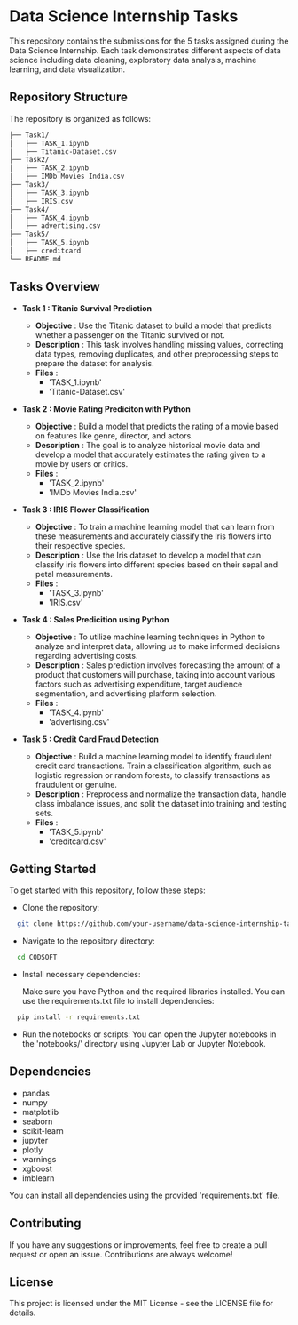 
# Data Science Internship Tasks

This repository contains the submissions for the 5 tasks assigned during the Data Science Internship. Each task demonstrates different aspects of data science including data cleaning, exploratory data analysis, machine learning, and data visualization.

## Repository Structure

The repository is organized as follows:

```bash
├── Task1/
│   ├── TASK_1.ipynb
│   ├── Titanic-Dataset.csv
├── Task2/
│   ├── TASK_2.ipynb
│   ├── IMDb Movies India.csv
├── Task3/
│   ├── TASK_3.ipynb
│   ├── IRIS.csv
├── Task4/
│   ├── TASK_4.ipynb
│   ├── advertising.csv
├── Task5/
│   ├── TASK_5.ipynb
│   ├── creditcard
└── README.md
```


## Tasks Overview

- **Task 1 : Titanic Survival Prediction**
    - **Objective** : Use the Titanic dataset to build a model that predicts whether a
        passenger on the Titanic survived or not.
    - **Description** : This task involves handling missing values, correcting
        data types, removing duplicates, and other preprocessing steps to prepare the
        dataset for analysis.
    - **Files** : 
        - 'TASK_1.ipynb'
        - 'Titanic-Dataset.csv' 

- **Task 2 : Movie Rating Prediciton with Python**
    - **Objective** : Build a model that predicts the rating of a movie based on
        features like genre, director, and actors.
    - **Description** : The goal is to analyze
        historical movie data and develop a model that accurately estimates the rating 
        given to a movie by users or critics.
    - **Files** : 
        - 'TASK_2.ipynb'
        - 'IMDb Movies India.csv'

- **Task 3 : IRIS Flower Classification**
    - **Objective** : To train a machine learning model that can learn from
        these measurements and accurately classify the Iris flowers into
        their respective species.
    - **Description** : Use the Iris dataset to develop a model that can classify iris
        flowers into different species based on their sepal and petal
        measurements.
    - **Files** : 
        - 'TASK_3.ipynb'
        - 'IRIS.csv'

- **Task 4 : Sales Predicition using Python**
    - **Objective** : To utilize machine
        learning techniques in Python to analyze and interpret data, allowing
        us to make informed decisions regarding advertising costs.
    - **Description** : Sales prediction involves forecasting the amount of a product
        that customers will purchase, taking into account various factors such as
        advertising expenditure, target audience segmentation, and
        advertising platform selection.
    - **Files** : 
        - 'TASK_4.ipynb'
        - 'advertising.csv'

- **Task 5 : Credit Card Fraud Detection**
    - **Objective** : Build a machine learning model to identify fraudulent credit card
        transactions. Train a classification algorithm, such as logistic regression
        or random forests, to classify transactions as fraudulent or genuine.
    - **Description** : Preprocess and normalize the transaction data, handle class
        imbalance issues, and split the dataset into training and testing sets.
    - **Files** : 
        - 'TASK_5.ipynb'
        - 'creditcard.csv'



## Getting Started

To get started with this repository, follow these steps:

- Clone the repository:
```bash
  git clone https://github.com/your-username/data-science-internship-tasks.git
```

- Navigate to the repository directory:
```bash
  cd CODSOFT
```

- Install necessary dependencies:

  Make sure you have Python and the required libraries installed. You can use the
  requirements.txt file to install dependencies:
```bash
  pip install -r requirements.txt
```

- Run the notebooks or scripts:
  You can open the Jupyter notebooks in the 'notebooks/' directory using Jupyter Lab 
  or Jupyter Notebook.
    
## Dependencies

- pandas
- numpy
- matplotlib
- seaborn
- scikit-learn
- jupyter
- plotly
- warnings
- xgboost
- imblearn

You can install all dependencies using the provided 'requirements.txt' file.


## Contributing

If you have any suggestions or improvements, feel free to create a pull request or open an issue. Contributions are always welcome!

## License

This project is licensed under the MIT License - see the LICENSE file for details.

